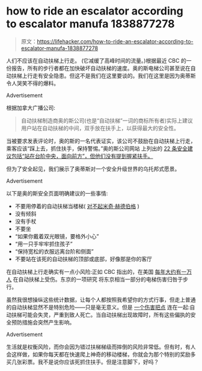 # how to ride an escalator according to escalator manufa 1838877278

> 原文：<https://lifehacker.com/how-to-ride-an-escalator-according-to-escalator-manufa-1838877278>

人们不应该在自动扶梯上行走。 (它减缓了高峰时间的流量。)根据最近 CBC 的一份报告，所有的步行者都在加快破坏自动扶梯的速度。奥的斯电梯公司甚至说在自动扶梯上行走有安全隐患。但这不是我们在这里要谈的。我们在这里是因为奥蒂斯令人哭笑不得的爆料。

<label class="bxm4mm-13 juykRM">Advertisement</label>

根据加拿大广播公司:

> 自动扶梯制造商奥的斯公司(也是“自动扶梯”一词的商标所有者)实际上建议用户站在自动扶梯的中间，双手放在扶手上，以获得最大的安全性。

当被要求发表评论时，奥的斯的一名代表证实，该公司不鼓励在自动扶梯上行走，乘客应该“踩上去，抓住扶手，保持警惕。”奥的斯公司网站 上列出的 [22 条安全建议包括“站在台阶中央，面向前方”，但他们没有提到握紧扶手。](https://www.otis.com/en/us/escalator-moving-walk-safety/)

但为了安全起见，我们展示了奥蒂斯对一个安全升级世界的乌托邦式愿景。

<label class="bxm4mm-13 juykRM">Advertisement</label>

以下是奥的斯安全页面明确建议的一些事情:

*   不要用停着的自动扶梯当楼梯( [对不起米奇·赫德伯格](https://www.youtube.com/watch?v=7n1ryH3igKc) )
*   没有倾斜
*   没有手杖
*   不要坐
*   “如果你戴着双光眼镜，要格外小心”
*   “用一只手牢牢抓住孩子”
*   “保持宽松的衣服远离台阶和侧面”
*   不要站在该死的自动扶梯的顶部或底部，好像那是你的客厅

在自动扶梯上行走确实有一点小风险:正如 CBC 指出的，在美国 [每年大约有一万人](https://www.ncbi.nlm.nih.gov/pmc/articles/PMC3628462/) 在自动扶梯上受伤。东京的一项研究 将东京相当一部分的电梯伤害归咎于步行。

虽然我很想操纵这些统计数据，让每个人都按照我希望你的方式行事，但走上普通的自动扶梯显然不是特别危险——只是毫无意义。但是 [一个伤害把点](https://crosleylaw.com/blog/escalator-injuries-deaths-common-think/) 连在一起:自动扶梯可能会失灵，严重到致人死亡。当自动扶梯出现故障时，所有这些偏执的安全预防措施会突然产生影响。

<label class="bxm4mm-13 juykRM">Advertisement</label>

生活就是权衡风险，而你会因为错过扶梯梯级而摔倒的风险非常低。但有时，有人会这样做，如果你每天都在快速爬上神奇的移动楼梯，你就会为那个特别的奖励多买几张彩票。我不是说你应该死抓住扶手。但是注意脚下，好吗？